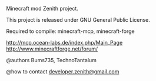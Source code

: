 Minecraft mod Zenith project.

This project is released under GNU General Public License.

Required to compile:
minecraft-mcp, minecraft-forge

http://mcp.ocean-labs.de/index.php/Main_Page
http://www.minecraftforge.net/forum/

@authors
Bums735, TechnoTantalum

@how to contact
developer.zenith@gmail.com
